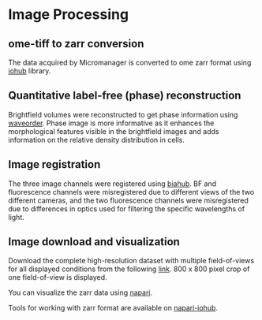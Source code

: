 
# Image Processing

## ome-tiff to zarr conversion
The data acquired by Micromanager is converted to ome zarr format using [iohub](https://github.com/czbiohub-sf/iohub) library.

## Quantitative label-free (phase) reconstruction
Brightfield volumes were reconstructed to get phase information using [waveorder](https://github.com/mehta-lab/waveorder). Phase image is more informative as it enhances the morphological features visible in the brightfield images and adds information on the relative density distribution in cells.

## Image registration
The three image channels were registered using [biahub](https://github.com/czbiohub-sf/biahub). BF and fluorescence channels were misregistered due to different views of the two different cameras, and the two fluorescence channels were misregistered due to differences in optics used for filtering the specific wavelengths of light.

## Image download and visualization
Download the complete high-resolution dataset with multiple field-of-views for all displayed conditions from the following [link](https://public.czbiohub.org/organelle_box/datasets/A549/organelle_box_v1.zarr). 800 x 800 pixel crop of one field-of-view is displayed.

You can visualize the zarr data using [napari](https://napari.org/).

Tools for working with zarr format are available on [napari-iohub](https://github.com/czbiohub-sf/napari-iohub).